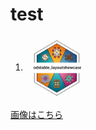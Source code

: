 # test
1. <a href="https://github.com/PharmaForest/OncoPlotter">
     <img src="https://github.com/Morioka-Yutaka/test/blob/main/odstable_layoutshowcase.png" alt="GitHub" width="100" style="vertical-align: middle;"/> 
   </a>

[画像はこちら](sas_dataset_json_small.png)
